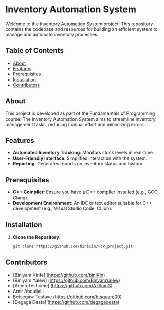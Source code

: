 # Inventory Automation System

Welcome to the Inventory Automation System project! This repository contains the codebase and resources for building an efficient system to manage and automate inventory processes.

## Table of Contents

- [About](#about)
- [Features](#features)
- [Prerequisites](#prerequisites)
- [Installation](#installation)
- [Contributors](#contributors)


## About

This project is developed as part of the Fundamentals of Programming course. The Inventory Automation System aims to streamline inventory management tasks, reducing manual effort and minimizing errors.

## Features

- **Automated Inventory Tracking**: Monitors stock levels in real-time.
- **User-Friendly Interface**: Simplifies interaction with the system.
- **Reporting**: Generates reports on inventory status and history.

## Prerequisites

- **C++ Compiler**: Ensure you have a C++ compiler installed (e.g., GCC, Clang).
- **Development Environment**: An IDE or text editor suitable for C++ development (e.g., Visual Studio Code, CLion).

## Installation

1. **Clone the Repository**:
   ```bash
   git clone https://github.com/biniKin/FoP_project.git


## Contributors
- [Biniyam Kinfe] (https://github.com/biniKin)
- [Biniyam Yalew] (https://github.com/BinyamYalew)
- [Amen Teshome] (https://github.com/ATRam3)
- Amir Abduljelil
- Betsegaw Tesfaye (https://github.com/btsquare00)
- [Degaga Desta] (https://github.com/degagadesta)
